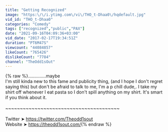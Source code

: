 ```yaml
---
title: "Getting Recognized"
image: "https:\/\/i.ytimg.com\/vi\/THO_t-Dhaa0\/hqdefault.jpg"
vid_id: "THO_t-Dhaa0"
categories: "Comedy"
tags: ["recognized","public","PAX"]
date: "2021-09-16T04:09:36+03:00"
vid_date: "2017-02-17T19:34:51Z"
duration: "PT6M47S"
viewcount: "44084857"
likeCount: "765426"
dislikeCount: "7784"
channel: "TheOdd1sOut"
---
```

{% raw %}..............maybe<br />I'm still kinda new to this fame and publicity thing, (and I hope I don't regret saying this) but don't be afraid to talk to me, I'm a p chill dude,. I take my shirt off whenever I eat pasta so I don't spill anything on my shirt. It's smart if you think about it. <br /><br />~~~~~~~~~~~~~~~~~~~~~~~~~~~~~~~~~~~~~~~<br /><br />Twitter ➤ <a rel="nofollow" target="blank" href="https://twitter.com/Theodd1sout">https://twitter.com/Theodd1sout</a><br />Website ➤ <a rel="nofollow" target="blank" href="https://theodd1sout.com/">https://theodd1sout.com/</a>{% endraw %}
